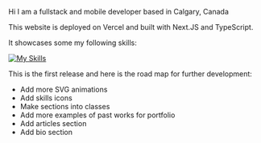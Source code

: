 Hi I am a fullstack and mobile developer based in Calgary, Canada

This website is deployed on Vercel and built with Next.JS and TypeScript.  

It showcases some my following skills:

[![My Skills](https://skillicons.dev/icons?i=java,spring,nodejs,nextjs,react,androidstudio,js,ts,css,html,figma,php,mysql,sqlite,svg,tailwind,vercel,wordpress,sketchup&theme=light)](https://reactskillicons.dev)

This is the first release and here is the road map for further development:
- Add more SVG animations
- Add skills icons
- Make sections into classes
- Add more examples of past works for portfolio
- Add articles section
- Add bio section
